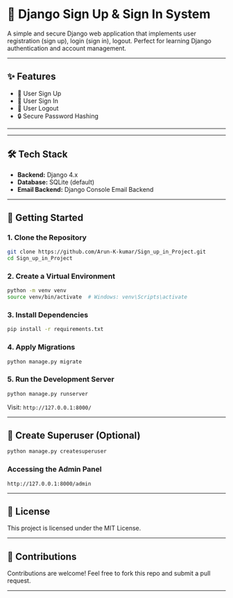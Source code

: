 # 🔐 Django Sign Up & Sign In System

A simple and secure Django web application that implements user registration (sign up), login (sign in), logout. Perfect for learning Django authentication and account management.

---

## ✨ Features

- 📝 User Sign Up
- 🔐 User Sign In
- 🚪 User Logout
- 🔒 Secure Password Hashing

---

---

## 🛠️ Tech Stack

- **Backend:** Django 4.x
- **Database:** SQLite (default)
- **Email Backend:** Django Console Email Backend

---

## 🚀 Getting Started

### 1. Clone the Repository

```bash
git clone https://github.com/Arun-K-kumar/Sign_up_in_Project.git
cd Sign_up_in_Project
```

### 2. Create a Virtual Environment 

```bash
python -m venv venv
source venv/bin/activate  # Windows: venv\Scripts\activate
```

### 3. Install Dependencies

```bash
pip install -r requirements.txt
```

### 4. Apply Migrations

```bash
python manage.py migrate
```

### 5. Run the Development Server

```bash
python manage.py runserver
```

Visit: `http://127.0.0.1:8000/`

---

## 👤 Create Superuser (Optional)

```bash
python manage.py createsuperuser
```
### Accessing the Admin Panel

```
http://127.0.0.1:8000/admin
```

---

## 📝 License

This project is licensed under the MIT License.

---

## 🙌 Contributions

Contributions are welcome! Feel free to fork this repo and submit a pull request.

---
